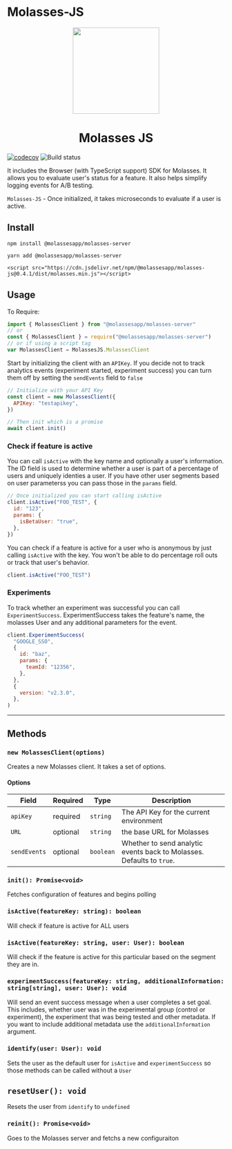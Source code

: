 # Molasses-JS

<p align="center">
<img src="https://raw.githubusercontent.com/molassesapp/molasses-go/main/logo.png" style="margin: 0px auto;" width="200"/></p>

<h1 align="center">Molasses JS</h1>

[![codecov](https://codecov.io/gh/molassesapp/molasses-node/branch/main/graph/badge.svg)](https://codecov.io/gh/molassesapp/molasses-node) ![Build status](https://github.com/molassesapp/molasses-node/workflows/Node.js%20CI/badge.svg)

It includes the Browser (with TypeScript support) SDK for Molasses. It allows you to evaluate user's status for a feature. It also helps simplify logging events for A/B testing.

`Molasses-JS` - Once initialized, it takes microseconds to evaluate if a user is active.

## Install

`npm install @molassesapp/molasses-server`

`yarn add @molassesapp/molasses-server`

`<script src="https://cdn.jsdelivr.net/npm/@molassesapp/molasses-js@0.4.1/dist/molasses.min.js"></script>`

## Usage

To Require:

```js
import { MolassesClient } from "@molassesapp/molasses-server"
// or
const { MolassesClient } = require("@molassesapp/molasses-server")
// or if using a script tag
var MolassesClient = MolassesJS.MolassesClient
```

Start by initializing the client with an `APIKey`. If you decide not to track analytics events (experiment started, experiment success) you can turn them off by setting the `sendEvents` field to `false`

```js
// Initialize with your API Key
const client = new MolassesClient({
  APIKey: "testapikey",
})

// Then init which is a promise
await client.init()
```

### Check if feature is active

You can call `isActive` with the key name and optionally a user's information. The ID field is used to determine whether a user is part of a percentage of users and uniquely identies a user. If you have other user segments based on user parameterss you can pass those in the `params` field.

```js
// Once initialized you can start calling isActive
client.isActive("FOO_TEST", {
  id: "123",
  params: {
    isBetaUser: "true",
  },
})
```

You can check if a feature is active for a user who is anonymous by just calling `isActive` with the key. You won't be able to do percentage roll outs or track that user's behavior.

```js
client.isActive("FOO_TEST")
```

### Experiments

To track whether an experiment was successful you can call `ExperimentSuccess`. ExperimentSuccess takes the feature's name, the molasses User and any additional parameters for the event.

```js
client.ExperimentSuccess(
  "GOOGLE_SSO",
  {
    id: "baz",
    params: {
      teamId: "12356",
    },
  },
  {
    version: "v2.3.0",
  },
)
```

---

## Methods

### `new MolassesClient(options)`

Creates a new Molasses client. It takes a set of options.

#### Options

| Field        | Required | Type      | Description                                                           |
| ------------ | -------- | --------- | --------------------------------------------------------------------- |
| `apiKey`     | required | `string`  | The API Key for the current environment                               |
| `URL`        | optional | `string`  | the base URL for Molasses                                             |
| `sendEvents` | optional | `boolean` | Whether to send analytic events back to Molasses. Defaults to `true`. |

### `init(): Promise<void>`

Fetches configuration of features and begins polling

### `isActive(featureKey: string): boolean`

Will check if feature is active for ALL users

### `isActive(featureKey: string, user: User): boolean`

Will check if the feature is active for this particular based on the segment they are in.

### `experimentSuccess(featureKey: string, additionalInformation: string[string], user: User): void`

Will send an event success message when a user completes a set goal. This includes, whether user was in the experimental group (control or experiment), the experiment that was being tested and other metadata. If you want to include additional metadata use the `additionalInformation` argument.

### `identify(user: User): void`

Sets the user as the default user for `isActive` and `experimentSuccess` so those methods can be called without a `User`

## `resetUser(): void`

Resets the user from `identify` to `undefined`

### `reinit(): Promise<void>`

Goes to the Molasses server and fetchs a new configuraiton
